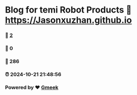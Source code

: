 # Blog for temi Robot Products :link: https://Jasonxuzhan.github.io 
### :page_facing_up: [2](https://Jasonxuzhan.github.io/tag.html) 
### :speech_balloon: 0 
### :hibiscus: 286 
### :alarm_clock: 2024-10-21 21:48:56 
### Powered by :heart: [Gmeek](https://github.com/Meekdai/Gmeek)
